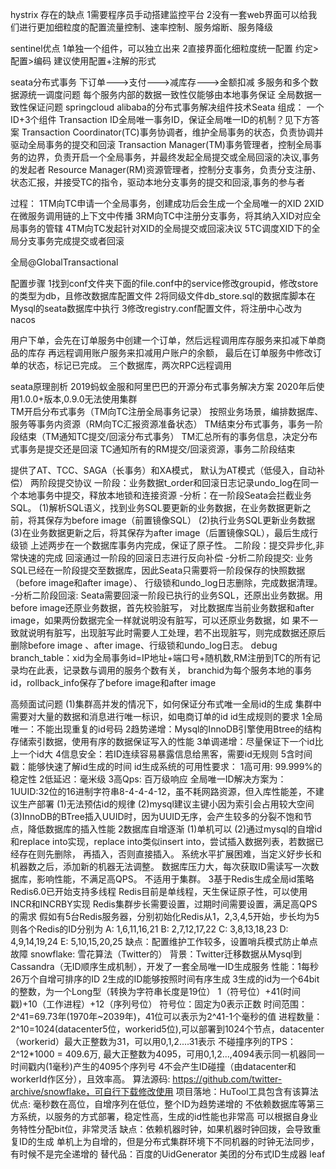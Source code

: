 hystrix 存在的缺点
1需要程序员手动搭建监控平台
2没有一套web界面可以给我们进行更加细粒度的配置流量控制、速率控制、服务熔断、服务降级

sentinel优点
1单独一个组件，可以独立出来
2直接界面化细粒度统一配置
约定>配置>编码
建议使用配置+注解的形式

seata分布式事务
下订单--->支付--->减库存--->金额扣减
多服务和多个数据源统一调度问题
每个服务内部的数据一致性仅能够由本地事务保证
全局数据一致性保证问题
springcloud alibaba的分布式事务解决组件技术Seata
组成：
    一个ID+3个组件
	Transaction ID全局唯一事务ID，保证全局唯一ID的机制？见下方答案
	Transaction Coordinator(TC)事务协调者，维护全局事务的状态，负责协调并驱动全局事务的提交和回滚
	Transaction Manager(TM)事务管理者，控制全局事务的边界，负责开启一个全局事务，并最终发起全局提交或全局回滚的决议,事务的发起者
	Resource Manager(RM)资源管理者，控制分支事务，负责分支注册、状态汇报，并接受TC的指令，驱动本地分支事务的提交和回滚,事务的参与者

过程：
   1TM向TC申请一个全局事务，创建成功后会生成一个全局唯一的XID
   2XID在微服务调用链的上下文中传播
   3RM向TC中注册分支事务，将其纳入XID对应全局事务的管辖
   4TM向TC发起针对XID的全局提交或回滚决议
   5TC调度XID下的全局分支事务完成提交或者回滚

全局@GlobalTransactional

配置步骤
	1找到conf文件夹下面的file.conf中的service修改groupid，修改store的类型为db，且修改数据库配置文件
	2将同级文件db_store.sql的数据库脚本在Mysql的seata数据库中执行
	3修改registry.conf配置文件，将注册中心改为nacos

用户下单，会先在订单服务中创建一个订单，然后远程调用库存服务来扣减下单商品的库存
再远程调用账户服务来扣减用户账户的余额，
最后在订单服务中修改订单的状态，标记已完成。
三个数据库，两次RPC远程调用

seata原理剖析
2019蚂蚁金服和阿里巴巴的开源分布式事务解决方案
2020年后使用1.0.0+版本,0.9.0无法使用集群	
TM开启分布式事务（TM向TC注册全局事务记录）
按照业务场景，编排数据库、服务等事务内资源（RM向TC汇报资源准备状态）
TM结束分布式事务，事务一阶段结束（TM通知TC提交/回滚分布式事务）
TM汇总所有的事务信息，决定分布式事务是提交还是回滚
TC通知所有的RM提交/回滚资源，事务二阶段结束


提供了AT、TCC、SAGA（长事务）和XA模式，
默认为AT模式（低侵入，自动补偿）
两阶段提交协议
	一阶段：业务数据t_order和回滚日志记录undo_log在同一个本地事务中提交，释放本地锁和连接资源
	  -分析：在一阶段Seata会拦截业务SQL。
	        (1)解析SQL语义，找到业务SQL要更新的业务数据，在业务数据更新之前，将其保存为before image（前置镜像SQL）
			(2)执行业务SQL更新业务数据
			(3)在业务数据更新之后，将其保存为after image（后置镜像SQL），最后生成行级锁
			上述两步在一个数据库事务内完成，保证了原子性。
	二阶段：提交异步化,非常快速的完成
			回滚通过一阶段的回滚日志进行反向补偿
	   -分析二阶段提交:
			业务SQL已经在一阶段提交至数据库，因此Seata只需要将一阶段保存的快照数据（before image和after image）、
			行级锁和undo_log日志删除，完成数据清理。
	   -分析二阶段回滚:
			Seata需要回滚一阶段已执行的业务SQL，还原出业务数据。用before image还原业务数据，首先校验脏写，
			对比数据库当前业务数据和after image，如果两份数据完全一样就说明没有脏写，可以还原业务数据，如
			果不一致就说明有脏写，出现脏写此时需要人工处理，若不出现脏写，则完成数据还原后删除before image
			、after image、行级锁和undo_log日志。
debug
	branch_table：xid为全局事务id=IP地址+端口号+随机数,RM注册到TC的所有记录均在此表，记录数与调用的服务个数有关，
				  branchid为每个服务本地的事务id，rollback_info保存了before image和after image


高频面试问题
(1)集群高并发的情况下，如何保证分布式唯一全局id的生成
   集群中需要对大量的数据和消息进行唯一标识，如电商订单的id
   id生成规则的要求
			1全局唯一：不能出现重复的id号码
			2趋势递增：Mysql的InnoDB引擎使用Btree的结构存储索引数据，使用有序的数据保证写入的性能
			3单调递增：尽量保证下一个id比上一个id大
			4信息安全：若ID连续容易暴露信息给黑客，需要id无规则
			5含时间戳：能够快速了解id生成的时间
	id生成系统的可用性要求：
			1高可用: 99.999%的稳定性
			2低延迟：毫米级
			3高Qps: 百万级响应
	全局唯一ID解决方案为：
			1UUID:32位的16进制字符串8-4-4-4-12，虽不耗网路资源，但入库性能差，不建议生产部署
				 (1)无法预估id的规律
				 (2)mysql建议主键小因为索引会占用较大空间
				 (3)InnoDB的BTree插入UUID时，因为UUID无序，会产生较多的分裂不饱和节点，降低数据库的插入性能
			2数据库自增逐渐
				 (1)单机可以
				 (2)通过mysql的自增id和replace into实现，replace into类似insert into，尝试插入数据列表，若数据已经存在则先删除，
					再插入，否则直接插入。
					系统水平扩展困难，当定义好步长和机器数之后，添加新的机器无法调整。
					数据库压力大，每次获取ID需读写一次数据库，影响性能，不满足高QPS。
					不适用于集群。
			3基于Redis生成全局id策略
				 Redis6.0已开始支持多线程
				 Redis目前是单线程，天生保证原子性，可以使用INCR和INCRBY实现
				 Redis集群步长需要设置，过期时间需要设置，满足高QPS的需求
				 假如有5台Redis服务器，分别初始化Redis从1，2,3,4,5开始，步长均为5
				 则各个Redis的ID分别为
				 A: 1,6,11,16,21
				 B: 2,7,12,17,22
				 C: 3,8,13,18,23
				 D: 4,9,14,19,24
				 E: 5,10,15,20,25
			  缺点：配置维护工作较多，设置哨兵模式防止单点故障
	snowflake: 雪花算法（Twitter的）
		背景：Twitter迁移数据从Mysql到Cassandra（无ID顺序生成机制），开发了一套全局唯一ID生成服务
		性能：1每秒26万个自增可排序的ID
			  2生成的ID能够按照时间有序生成
			  3生成的id为一个64bit的整数，为一个Long型（转换为字符串长度是19位）
				1（符号位）+41(时间戳)+10（工作进程）+12（序列号位）
				符号位：固定为0表示正数
				时间范围： 2^41=69.73年(1970年~2039年)，41位可以表示为2^41-1个毫秒的值
				进程数量： 2^10=1024(datacenter5位，workerid5位),可以部署到1024个节点，datacenter（workerid）最大正整数为31，可以用0,1,2....31表示
				不碰撞序列的TPS：2^12*1000 = 409.6万, 最大正整数为4095，可用0,1,2...,4094表示同一机器同一时间戳内(1毫秒)产生的4095个序列号
			  4不会产生ID碰撞（由datacenter和workerId作区分），且效率高。
		算法源码: https://github.com/twitter-archive/snowflake，可自行下载修改使用
		项目落地：HuTool工具包含有该算法
		优点: 毫秒数在高位，自增序列在低位，整个ID为趋势递增的
			  不依赖数据库等第三方系统，以服务的方式部署，稳定性高，生成的id性能也非常高
			  可以根据自身业务特性分配bit位，非常灵活
		缺点：依赖机器时钟，如果机器时钟回拨，会导致重复ID的生成
			  单机上为自增的，但是分布式集群环境下不同机器的时钟无法同步，有时候不是完全递增的
		替代品：百度的UidGenerator
				美团的分布式ID生成器 leaf